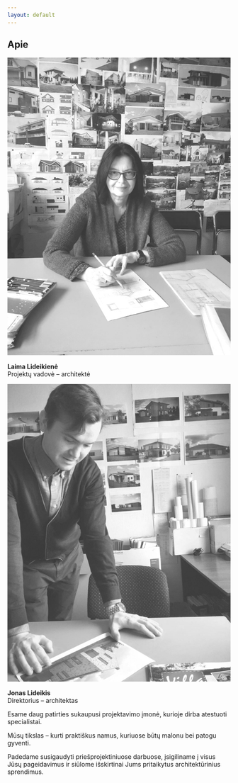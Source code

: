 ```yaml
---
layout: default
---
```

<div class="text-container pad-top">
  <h2>Apie</h2>
  <div class="about-grid container">
  	<div class="row">
	  <div class="col-xs-12 col-sm-6">
	  	<img src="img/laima_bw.jpg">
	  	<p><b>Laima Lideikienė</b><br/>Projektų vadovė – architektė</p>
	  </div>
	  <div class="col-xs-12 col-sm-6">
	  	<img src="img/jonas_bw.jpg">
	  	<p><b>Jonas Lideikis</b><br/>Direktorius – architektas</p>
	  </div>
	</div>
  </div>
  <p>Esame daug patirties sukaupusi projektavimo įmonė, kurioje dirba atestuoti
    specialistai.</p>
  <p>Mūsų tikslas – kurti praktiškus namus, kuriuose būtų malonu bei patogu
    gyventi.</p>
  <p>Padedame susigaudyti priešprojektiniuose darbuose, įsigiliname į visus Jūsų
    pageidavimus ir siūlome išskirtinai Jums pritaikytus architektūrinius sprendimus.</p>
</div>
